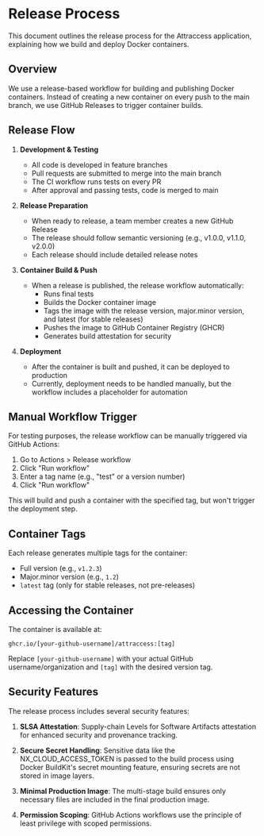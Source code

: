 # Release Process

This document outlines the release process for the Attraccess application, explaining how we build and deploy Docker containers.

## Overview

We use a release-based workflow for building and publishing Docker containers. Instead of creating a new container on every push to the main branch, we use GitHub Releases to trigger container builds.

## Release Flow

1. **Development & Testing**
   - All code is developed in feature branches
   - Pull requests are submitted to merge into the main branch
   - The CI workflow runs tests on every PR
   - After approval and passing tests, code is merged to main

2. **Release Preparation**
   - When ready to release, a team member creates a new GitHub Release
   - The release should follow semantic versioning (e.g., v1.0.0, v1.1.0, v2.0.0)
   - Each release should include detailed release notes

3. **Container Build & Push**
   - When a release is published, the release workflow automatically:
      - Runs final tests
      - Builds the Docker container image
      - Tags the image with the release version, major.minor version, and latest (for stable releases)
      - Pushes the image to GitHub Container Registry (GHCR)
      - Generates build attestation for security

4. **Deployment**
   - After the container is built and pushed, it can be deployed to production
   - Currently, deployment needs to be handled manually, but the workflow includes a placeholder for automation

## Manual Workflow Trigger

For testing purposes, the release workflow can be manually triggered via GitHub Actions:

1. Go to Actions > Release workflow
2. Click "Run workflow"
3. Enter a tag name (e.g., "test" or a version number)
4. Click "Run workflow"

This will build and push a container with the specified tag, but won't trigger the deployment step.

## Container Tags

Each release generates multiple tags for the container:

- Full version (e.g., `v1.2.3`)
- Major.minor version (e.g., `1.2`)
- `latest` tag (only for stable releases, not pre-releases)

## Accessing the Container

The container is available at:
```
ghcr.io/[your-github-username]/attraccess:[tag]
```

Replace `[your-github-username]` with your actual GitHub username/organization and `[tag]` with the desired version tag.

## Security Features

The release process includes several security features:

1. **SLSA Attestation**: Supply-chain Levels for Software Artifacts attestation for enhanced security and provenance tracking.

2. **Secure Secret Handling**: Sensitive data like the NX_CLOUD_ACCESS_TOKEN is passed to the build process using Docker BuildKit's secret mounting feature, ensuring secrets are not stored in image layers.

3. **Minimal Production Image**: The multi-stage build ensures only necessary files are included in the final production image.

4. **Permission Scoping**: GitHub Actions workflows use the principle of least privilege with scoped permissions. 